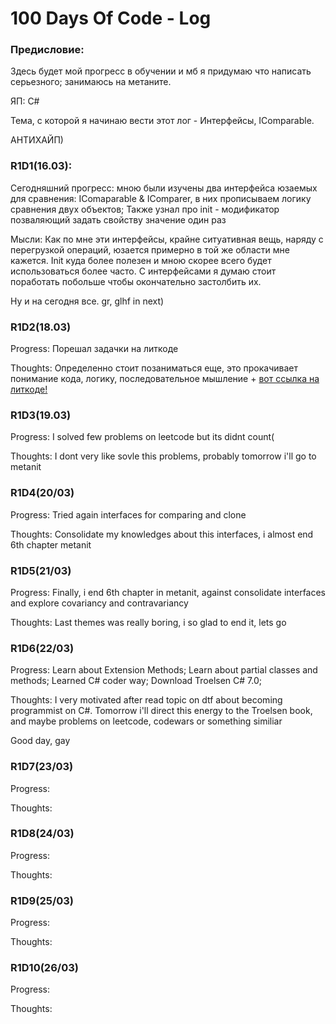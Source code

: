# 100 Days Of Code - Log

### Предисловие:

Здесь будет мой прогресс в обучении и мб я придумаю что написать серьезного; занимаюсь на метаните. 

ЯП: С#

Тема, с которой я начинаю вести этот лог - Интерфейсы, IComparable.

АНТИХАЙП)

### R1D1(16.03):
Сегодняшний прогресс: мною были изучены два интерфейса юзаемых для сравнения: IComaparable & IComparer, в них прописываем логику сравнения двух объектов; Также узнал про init - модификатор позваляющий задать свойству значение один раз

Мысли: Как по мне эти интерфейсы, крайне ситуативная вещь, наряду с перегрузкой операций, юзается примерно в той же области мне кажется. Init куда более полезен и мною скорее всего будет использоваться более часто.
С интерфейсами я думаю стоит поработать побольше чтобы окончательно застолбить их.

Ну и на сегодня все. gr, glhf in next)

### R1D2(18.03)

Progress: Порешал задачки на литкоде

Thoughts: Определенно стоит позаниматься еще, это прокачивает понимание кода, логику, последовательное мышление + [вот ссылка на литкоде!](https://leetcode.com/problemset/all/)

### R1D3(19.03)

Progress: I solved few problems on leetcode but its didnt count(

Thoughts: I dont very like sovle this problems, probably tomorrow i'll go to metanit

### R1D4(20/03)

Progress: Tried again interfaces for comparing and clone

Thoughts: Consolidate my knowledges about this interfaces, i almost end 6th chapter metanit

### R1D5(21/03)

Progress: Finally, i end 6th chapter in metanit, against consolidate interfaces and explore covariancy and contravariancy

Thoughts: Last themes was really boring, i so glad to end it, lets go

### R1D6(22/03)

Progress:  Learn about Extension Methods; Learn about partial classes and methods; Learned C# coder way; Download Troelsen C# 7.0;

Thoughts: I very motivated after read topic on dtf about becoming programmist on C#. Tomorrow i'll direct this energy to the Troelsen book, and maybe problems on leetcode, codewars or something similiar

Good day, gay

### R1D7(23/03)

Progress:

Thoughts:

### R1D8(24/03)

Progress:

Thoughts:

### R1D9(25/03)

Progress:

Thoughts:

### R1D10(26/03)

Progress:

Thoughts:
